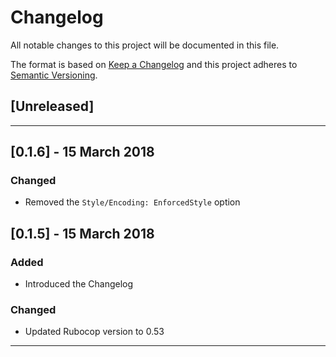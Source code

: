 # Changelog
All notable changes to this project will be documented in this file.

The format is based on [Keep a Changelog](http://keepachangelog.com/en/1.0.0/)
and this project adheres to [Semantic Versioning](http://semver.org/spec/v2.0.0.html).

## [Unreleased]

---

## [0.1.6] - 15 March 2018

### Changed

- Removed the `Style/Encoding: EnforcedStyle` option

## [0.1.5] - 15 March 2018

### Added

- Introduced the Changelog

### Changed
- Updated Rubocop version to 0.53

---
